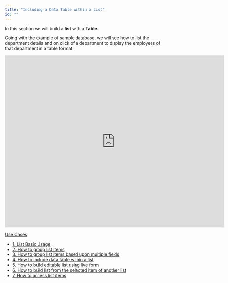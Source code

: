 ```yaml
---
title: "Including a Data Table within a List"
id: ""
---
```


In this section we will build a **list** with a **Table.**

Going with the example of sample database, we will see how to list the department details and on click of a department to display the employees of that department in a table format.

<iframe width="708" height="560" src="https://docs.google.com/presentation/d/e/2PACX-1vSVag8sIOdGGSrvw5a-9ouFOrOmGbXGjQWUxWrzLjHnASq7TKI6WKjZCHo6BixpCDfv4pp3Jsh7X6cm/embed?start=false&amp;loop=false&amp;delayms=3000" frameborder="0" allowfullscreen="allowfullscreen" mozallowfullscreen="mozallowfullscreen" webkitallowfullscreen="webkitallowfullscreen"></iframe>

[Use Cases](/learn/app-development/widgets/datalive/list/list-use-cases/)

- [1\. List Basic Usage](/learn/app-development/widgets/datalive/list/list-basic-usage/)
- [2\. How to group list items](/learn/how-tos/list-grouped/)
- [3\. How to group list items based upon multiple fields](/learn/how-tos/list-multi-grouped/)
- [4\. How to include data table within a list](/learn/how-tos/list-data-table/)
- [5\. How to build editable list using live form](/learn/how-tos/building-editable-list/)
- [6\. How to build list from the selected item of another list](/learn/how-tos/building-cascading-lists/)
- [7\. How to access list items](/learn/how-tos/list-item-access/)

